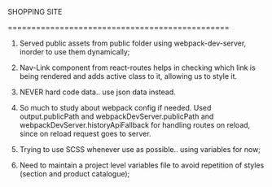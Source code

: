 SHOPPING SITE

===============================================

1. Served public assets from public folder using webpack-dev-server, inorder to use them dynamically;

2. Nav-Link component from react-routes helps in checking which link is being rendered and adds active class to it, allowing us to style it.

3. NEVER hard code data.. use json data instead.

4. So much to study about webpack config if needed. Used output.publicPath and webpackDevServer.publicPath and webpackDevServer.historyApiFallback for handling routes on reload, since on reload request goes to server.

5. Trying to use SCSS whenever use as possible.. using variables for now;

6. Need to maintain a project level variables file to avoid repetition of styles (section and product catalogue);


